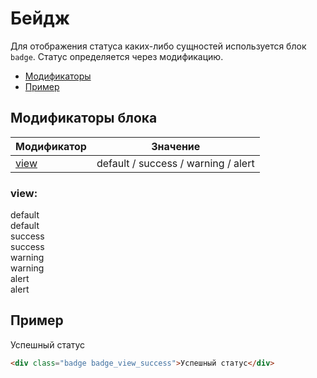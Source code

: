 # Бейдж

Для отображения статуса каких-либо сущностей используется блок `badge`. Статус определяется через модификацию.

* [Модификаторы](#Модификаторы)
* [Пример](#Пример)

## Модификаторы блока

| Модификатор   | Значение                            |
|---------------|-------------------------------------|
| [view](#view) | default / success / warning / alert |

### view:
<div class="demo__row">
	<div class="doc-view">
		<div class="doc-view__mod-name">
			<div class="text text_size_xl text_view_ghost">default</div>
		</div>
		<div class="badge badge_view_default">default</div>
	</div>
	<div class="doc-view">
		<div class="doc-view__mod-name">
			<div class="text text_size_xl text_view_ghost">success</div>
		</div>
		<div class="badge badge_view_success">success</div>
	</div>
	<div class="doc-view">
		<div class="doc-view__mod-name">
			<div class="text text_size_xl text_view_ghost">warning</div>
		</div>
		<div class="badge badge_view_warning">warning</div>
	</div>
	<div class="doc-view">
		<div class="doc-view__mod-name">
			<div class="text text_size_xl text_view_ghost">alert</div>
		</div>
		<div class="badge badge_view_alert">alert</div>
	</div>
</div>

## Пример

<div class="badge badge_view_success">Успешный статус</div>

```html
<div class="badge badge_view_success">Успешный статус</div>
```
